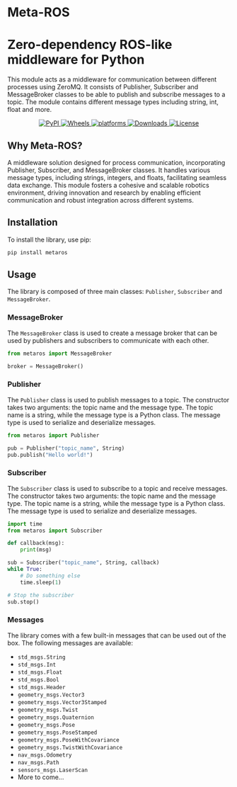 # Meta-ROS

# Zero-dependency ROS-like middleware for Python
This module acts as a middleware for communication between different processes using ZeroMQ. It consists of Publisher, Subscriber and MessageBroker classes to be able to publish and subscribe messages to a topic. The module contains different message types including string, int, float and more.

<p align="center">
    <a href="https://pypi.org/project/metaros/">
        <img alt="PyPI" src="https://img.shields.io/pypi/v/metaros">
    </a>
    <a href="https://github.com/AnshulRanjan2004/Meta-ROS/actions/workflows/python-publish.yml">
        <img alt="Wheels" src="https://github.com/AnshulRanjan2004/Meta-ROS/actions/workflows/python-publish.yml/badge.svg">
    </a>
    <a href="https://github.com/AnshulRanjan2004/Meta-ROS">
    	<img src="https://img.shields.io/badge/platform-Linux%20%7C%20Windows%20%7C%20macOS-blue.svg" alt="platforms" />
    </a>
    <a href="https://github.com/AnshulRanjan2004/Meta-ROS">
    	<img src="https://static.pepy.tech/badge/metaros" alt="Downloads" />
    </a>
    <a href="https://github.com/AnshulRanjan2004/Meta-ROS/blob/main/LICENSE">
        <img alt="License" src="https://img.shields.io/badge/License-BSD_3--Clause-blue.svg">
    </a>
    <br/>
</p>

## Why Meta-ROS?
A middleware solution designed for process communication, incorporating Publisher, Subscriber, and MessageBroker classes. It handles various message types, including strings, integers, and floats, facilitating seamless data exchange. This module fosters a cohesive and scalable robotics environment, driving innovation and research by enabling efficient communication and robust integration across different systems.

## Installation
To install the library, use pip:

```bash
pip install metaros
```

## Usage
The library is composed of three main classes: `Publisher`,  `Subscriber` and 
`MessageBroker`.

### MessageBroker
The `MessageBroker` class is used to create a message broker that can be used by
publishers and subscribers to communicate with each other.

```python
from metaros import MessageBroker

broker = MessageBroker()
```

### Publisher
The `Publisher` class is used to publish messages to a topic. The constructor takes two
arguments: the topic name and the message type. The topic name is a string, while the
message type is a Python class. The message type is used to serialize and deserialize
messages.

```python
from metaros import Publisher

pub = Publisher("topic_name", String)
pub.publish("Hello world!")
```

### Subscriber
The `Subscriber` class is used to subscribe to a topic and receive messages. The constructor
takes two arguments: the topic name and the message type. The topic name is a string, while
the message type is a Python class. The message type is used to serialize and deserialize
messages.

```python
import time
from metaros import Subscriber

def callback(msg):
    print(msg)

sub = Subscriber("topic_name", String, callback)
while True:
    # Do something else
    time.sleep(1)

# Stop the subscriber
sub.stop()
```

### Messages
The library comes with a few built-in messages that can be used out of the box. The
following messages are available:

* `std_msgs.String`
* `std_msgs.Int`
* `std_msgs.Float`
* `std_msgs.Bool`
* `std_msgs.Header`
* `geometry_msgs.Vector3`
* `geometry_msgs.Vector3Stamped`
* `geometry_msgs.Twist`
* `geometry_msgs.Quaternion`
* `geometry_msgs.Pose`
* `geometry_msgs.PoseStamped`
* `geometry_msgs.PoseWithCovariance`
* `geometry_msgs.TwistWithCovariance`
* `nav_msgs.Odometry`
* `nav_msgs.Path`
* `sensors_msgs.LaserScan`
* More to come...


